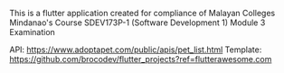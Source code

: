 
This is a flutter application created for compliance of Malayan Colleges Mindanao's Course SDEV173P-1 (Software Development 1) Module 3 Examination


API: https://www.adoptapet.com/public/apis/pet_list.html
Template: https://github.com/brocodev/flutter_projects?ref=flutterawesome.com
